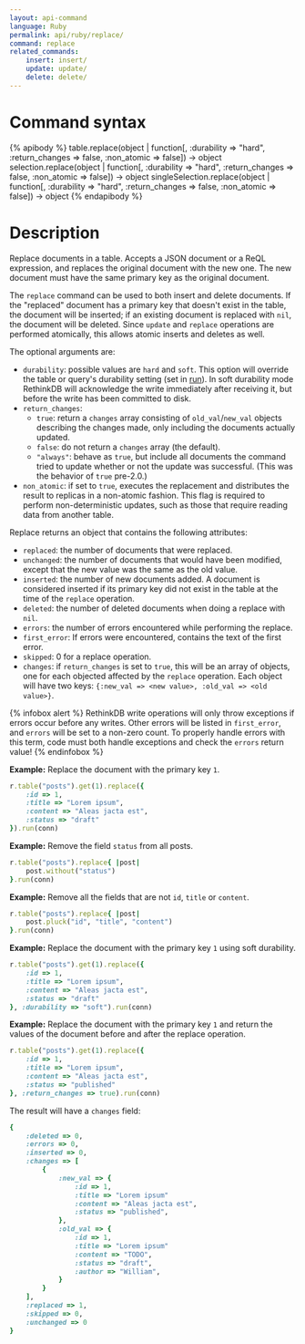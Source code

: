 ```yaml
---
layout: api-command
language: Ruby
permalink: api/ruby/replace/
command: replace
related_commands:
    insert: insert/
    update: update/
    delete: delete/
---
```



# Command syntax #

{% apibody %}
table.replace(object | function[, :durability => "hard", :return_changes => false, :non_atomic => false])
    &rarr; object
selection.replace(object | function[, :durability => "hard", :return_changes => false, :non_atomic => false])
    &rarr; object
singleSelection.replace(object | function[, :durability => "hard", :return_changes => false, :non_atomic => false])
    &rarr; object
{% endapibody %}

# Description #

Replace documents in a table. Accepts a JSON document or a ReQL expression,
and replaces the original document with the new one. The new document must
have the same primary key as the original document.

The `replace` command can be used to both insert and delete documents. If
the "replaced" document has a primary key that doesn't exist in the table,
the document will be inserted; if an existing document is replaced with
`nil`, the document will be deleted. Since `update` and `replace` operations
are performed atomically, this allows atomic inserts and deletes as well.

The optional arguments are:

- `durability`: possible values are `hard` and `soft`. This option will override
  the table or query's durability setting (set in [run](/api/ruby/run/)). In
  soft durability mode RethinkDB will acknowledge the write immediately after
  receiving it, but before the write has been committed to disk.
- `return_changes`:
    - `true`: return a `changes` array consisting of `old_val`/`new_val` objects
      describing the changes made, only including the documents actually
      updated.
    - `false`: do not return a `changes` array (the default).
    - `"always"`: behave as `true`, but include all documents the command tried
      to update whether or not the update was successful. (This was the behavior
      of `true` pre-2.0.)
- `non_atomic`: if set to `true`, executes the replacement and distributes the
  result to replicas in a non-atomic fashion. This flag is required to perform
  non-deterministic updates, such as those that require reading data from
  another table.

Replace returns an object that contains the following attributes:

- `replaced`: the number of documents that were replaced.
- `unchanged`: the number of documents that would have been modified, except
  that the new value was the same as the old value.
- `inserted`: the number of new documents added. A document is considered inserted if its primary key did not exist in the table at the time of the `replace` operation.
- `deleted`: the number of deleted documents when doing a replace with `nil`.
- `errors`: the number of errors encountered while performing the replace.
- `first_error`: If errors were encountered, contains the text of the first
  error.
- `skipped`: 0 for a replace operation.
- `changes`: if `return_changes` is set to `true`, this will be an array of
  objects, one for each objected affected by the `replace` operation. Each
  object will have two keys: `{:new_val => <new value>, :old_val => <old
  value>}`.

{% infobox alert %}
RethinkDB write operations will only throw exceptions if errors occur before any writes. Other errors will be listed in `first_error`, and `errors` will be set to a non-zero count. To properly handle errors with this term, code must both handle exceptions and check the `errors` return value!
{% endinfobox %}

__Example:__ Replace the document with the primary key `1`.

```rb
r.table("posts").get(1).replace({
    :id => 1,
    :title => "Lorem ipsum",
    :content => "Aleas jacta est",
    :status => "draft"
}).run(conn)
```

__Example:__ Remove the field `status` from all posts.

```rb
r.table("posts").replace{ |post|
    post.without("status")
}.run(conn)
```

__Example:__ Remove all the fields that are not `id`, `title` or `content`.

```rb
r.table("posts").replace{ |post|
    post.pluck("id", "title", "content")
}.run(conn)
```

__Example:__ Replace the document with the primary key `1` using soft durability.

```rb
r.table("posts").get(1).replace({
    :id => 1,
    :title => "Lorem ipsum",
    :content => "Aleas jacta est",
    :status => "draft"
}, :durability => "soft").run(conn)
```

__Example:__ Replace the document with the primary key `1` and return the values of the document before
and after the replace operation.

```rb
r.table("posts").get(1).replace({
    :id => 1,
    :title => "Lorem ipsum",
    :content => "Aleas jacta est",
    :status => "published"
}, :return_changes => true).run(conn)
```

The result will have a `changes` field:

```rb
{
    :deleted => 0,
    :errors => 0,
    :inserted => 0,
    :changes => [
        {
            :new_val => {
                :id => 1,
                :title => "Lorem ipsum"
                :content => "Aleas jacta est",
                :status => "published",
            },
            :old_val => {
                :id => 1,
                :title => "Lorem ipsum"
                :content => "TODO",
                :status => "draft",
                :author => "William",
            }
        }
    ],
    :replaced => 1,
    :skipped => 0,
    :unchanged => 0
}
```
